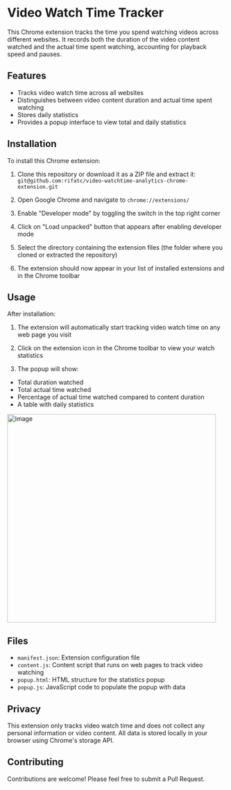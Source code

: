 # Video Watch Time Tracker

This Chrome extension tracks the time you spend watching videos across different websites. It records both the duration of the video content watched and the actual time spent watching, accounting for playback speed and pauses.

## Features

- Tracks video watch time across all websites
- Distinguishes between video content duration and actual time spent watching
- Stores daily statistics
- Provides a popup interface to view total and daily statistics

## Installation

To install this Chrome extension:

1. Clone this repository or download it as a ZIP file and extract it:
```git@github.com:rifatc/video-watchtime-analytics-chrome-extension.git```
2. Open Google Chrome and navigate to `chrome://extensions/`

3. Enable "Developer mode" by toggling the switch in the top right corner

4. Click on "Load unpacked" button that appears after enabling developer mode

5. Select the directory containing the extension files (the folder where you cloned or extracted the repository)

6. The extension should now appear in your list of installed extensions and in the Chrome toolbar

## Usage

After installation:

1. The extension will automatically start tracking video watch time on any web page you visit

2. Click on the extension icon in the Chrome toolbar to view your watch statistics

3. The popup will show:
- Total duration watched
- Total actual time watched
- Percentage of actual time watched compared to content duration
- A table with daily statistics
<img width="481" alt="image" src="https://github.com/user-attachments/assets/07133229-6e61-487d-942e-aa43738663c8">

## Files

- `manifest.json`: Extension configuration file
- `content.js`: Content script that runs on web pages to track video watching
- `popup.html`: HTML structure for the statistics popup
- `popup.js`: JavaScript code to populate the popup with data

## Privacy

This extension only tracks video watch time and does not collect any personal information or video content. All data is stored locally in your browser using Chrome's storage API.

## Contributing

Contributions are welcome! Please feel free to submit a Pull Request.


